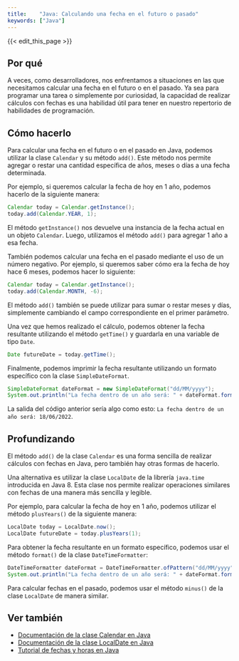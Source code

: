 ```yaml
---
title:    "Java: Calculando una fecha en el futuro o pasado"
keywords: ["Java"]
---
```


{{< edit_this_page >}}

## Por qué

A veces, como desarrolladores, nos enfrentamos a situaciones en las que necesitamos calcular una fecha en el futuro o en el pasado. Ya sea para programar una tarea o simplemente por curiosidad, la capacidad de realizar cálculos con fechas es una habilidad útil para tener en nuestro repertorio de habilidades de programación.

## Cómo hacerlo

Para calcular una fecha en el futuro o en el pasado en Java, podemos utilizar la clase `Calendar` y su método `add()`. Este método nos permite agregar o restar una cantidad específica de años, meses o días a una fecha determinada.

Por ejemplo, si queremos calcular la fecha de hoy en 1 año, podemos hacerlo de la siguiente manera:

```java
Calendar today = Calendar.getInstance();
today.add(Calendar.YEAR, 1);
```

El método `getInstance()` nos devuelve una instancia de la fecha actual en un objeto `Calendar`. Luego, utilizamos el método `add()` para agregar 1 año a esa fecha.

También podemos calcular una fecha en el pasado mediante el uso de un número negativo. Por ejemplo, si queremos saber cómo era la fecha de hoy hace 6 meses, podemos hacer lo siguiente:

```java
Calendar today = Calendar.getInstance();
today.add(Calendar.MONTH, -6);
```

El método `add()` también se puede utilizar para sumar o restar meses y días, simplemente cambiando el campo correspondiente en el primer parámetro.

Una vez que hemos realizado el cálculo, podemos obtener la fecha resultante utilizando el método `getTime()` y guardarla en una variable de tipo `Date`.

```java
Date futureDate = today.getTime();
```

Finalmente, podemos imprimir la fecha resultante utilizando un formato específico con la clase `SimpleDateFormat`.

```java
SimpleDateFormat dateFormat = new SimpleDateFormat("dd/MM/yyyy");
System.out.println("La fecha dentro de un año será: " + dateFormat.format(futureDate));
```

La salida del código anterior sería algo como esto: `La fecha dentro de un año será: 18/06/2022`.

## Profundizando

El método `add()` de la clase `Calendar` es una forma sencilla de realizar cálculos con fechas en Java, pero también hay otras formas de hacerlo.

Una alternativa es utilizar la clase `LocalDate` de la librería `java.time` introducida en Java 8. Esta clase nos permite realizar operaciones similares con fechas de una manera más sencilla y legible.

Por ejemplo, para calcular la fecha de hoy en 1 año, podemos utilizar el método `plusYears()` de la siguiente manera:

```java
LocalDate today = LocalDate.now();
LocalDate futureDate = today.plusYears(1);
```

Para obtener la fecha resultante en un formato específico, podemos usar el método `format()` de la clase `DateTimeFormatter`:

```java
DateTimeFormatter dateFormat = DateTimeFormatter.ofPattern("dd/MM/yyyy");
System.out.println("La fecha dentro de un año será: " + dateFormat.format(futureDate));
```

Para calcular fechas en el pasado, podemos usar el método `minus()` de la clase `LocalDate` de manera similar.

## Ver también

- [Documentación de la clase Calendar en Java](https://docs.oracle.com/en/java/javase/11/docs/api/java.base/java/util/Calendar.html)
- [Documentación de la clase LocalDate en Java](https://docs.oracle.com/en/java/javase/11/docs/api/java.base/java/time/LocalDate.html)
- [Tutorial de fechas y horas en Java](https://www.baeldung.com/java-date-time-api)